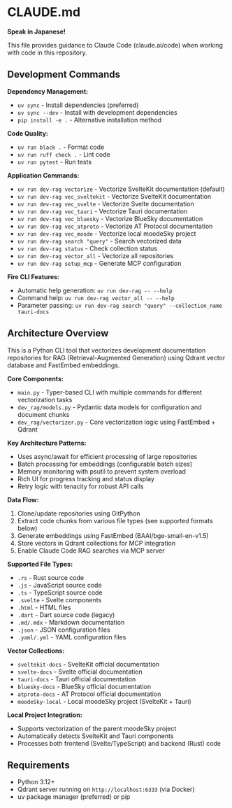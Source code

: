 # CLAUDE.md

**Speak in Japanese!**

This file provides guidance to Claude Code (claude.ai/code) when working with code in this repository.

## Development Commands

**Dependency Management:**
- `uv sync` - Install dependencies (preferred)
- `uv sync --dev` - Install with development dependencies
- `pip install -e .` - Alternative installation method

**Code Quality:**
- `uv run black .` - Format code
- `uv run ruff check .` - Lint code
- `uv run pytest` - Run tests

**Application Commands:**
- `uv run dev-rag vectorize` - Vectorize SvelteKit documentation (default)
- `uv run dev-rag vec_sveltekit` - Vectorize SvelteKit documentation
- `uv run dev-rag vec_svelte` - Vectorize Svelte documentation
- `uv run dev-rag vec_tauri` - Vectorize Tauri documentation
- `uv run dev-rag vec_bluesky` - Vectorize BlueSky documentation
- `uv run dev-rag vec_atproto` - Vectorize AT Protocol documentation
- `uv run dev-rag vec_moode` - Vectorize local moodeSky project
- `uv run dev-rag search "query"` - Search vectorized data
- `uv run dev-rag status` - Check collection status
- `uv run dev-rag vector_all` - Vectorize all repositories
- `uv run dev-rag setup_mcp` - Generate MCP configuration

**Fire CLI Features:**
- Automatic help generation: `uv run dev-rag -- --help`
- Command help: `uv run dev-rag vector_all -- --help`
- Parameter passing: `uv run dev-rag search "query" --collection_name tauri-docs`

## Architecture Overview

This is a Python CLI tool that vectorizes development documentation repositories for RAG (Retrieval-Augmented Generation) using Qdrant vector database and FastEmbed embeddings.

**Core Components:**
- `main.py` - Typer-based CLI with multiple commands for different vectorization tasks
- `dev_rag/models.py` - Pydantic data models for configuration and document chunks
- `dev_rag/vectorizer.py` - Core vectorization logic using FastEmbed + Qdrant

**Key Architecture Patterns:**
- Uses async/await for efficient processing of large repositories
- Batch processing for embeddings (configurable batch sizes)
- Memory monitoring with psutil to prevent system overload
- Rich UI for progress tracking and status display
- Retry logic with tenacity for robust API calls

**Data Flow:**
1. Clone/update repositories using GitPython
2. Extract code chunks from various file types (see supported formats below)
3. Generate embeddings using FastEmbed (BAAI/bge-small-en-v1.5)
4. Store vectors in Qdrant collections for MCP integration
5. Enable Claude Code RAG searches via MCP server

**Supported File Types:**
- `.rs` - Rust source code
- `.js` - JavaScript source code
- `.ts` - TypeScript source code
- `.svelte` - Svelte components
- `.html` - HTML files
- `.dart` - Dart source code (legacy)
- `.md/.mdx` - Markdown documentation  
- `.json` - JSON configuration files
- `.yaml/.yml` - YAML configuration files

**Vector Collections:**
- `sveltekit-docs` - SvelteKit official documentation
- `svelte-docs` - Svelte official documentation
- `tauri-docs` - Tauri official documentation
- `bluesky-docs` - BlueSky official documentation
- `atproto-docs` - AT Protocol official documentation
- `moodeSky-local` - Local moodeSky project (SvelteKit + Tauri)

**Local Project Integration:**
- Supports vectorization of the parent moodeSky project
- Automatically detects SvelteKit and Tauri components
- Processes both frontend (Svelte/TypeScript) and backend (Rust) code

## Requirements

- Python 3.12+
- Qdrant server running on `http://localhost:6333` (via Docker)
- uv package manager (preferred) or pip
